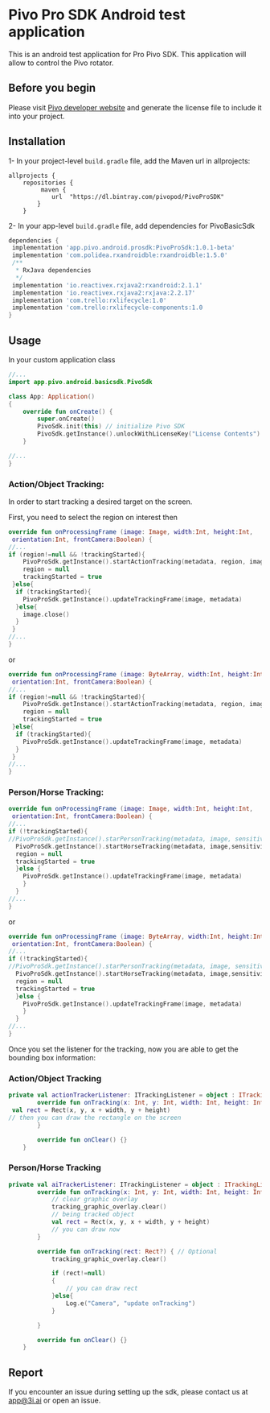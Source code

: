 # Pivo Pro SDK Android test application

This is an android test application for Pro Pivo SDK. This application will allow to control the Pivo rotator.

## Before you begin

Please visit [Pivo developer website](https://developer.pivo.app/) and generate the license file to include it into your project. 

## Installation

1- In your project-level `build.gradle` file, add the Maven url in allprojects:
```
allprojects {
    repositories {
         maven {
            url  "https://dl.bintray.com/pivopod/PivoProSDK"
        }
    }
```
2- In your app-level `build.gradle` file, add dependencies for PivoBasicSdk

```groovy
dependencies {
 implementation 'app.pivo.android.prosdk:PivoProSdk:1.0.1-beta'
 implementation 'com.polidea.rxandroidble:rxandroidble:1.5.0'
 /**
  * RxJava dependencies
  */
 implementation 'io.reactivex.rxjava2:rxandroid:2.1.1'
 implementation 'io.reactivex.rxjava2:rxjava:2.2.17'
 implementation 'com.trello:rxlifecycle:1.0'
 implementation 'com.trello:rxlifecycle-components:1.0
}
```

## Usage

In your custom application class

```kotlin
//...
import app.pivo.android.basicsdk.PivoSdk

class App: Application()
{
    override fun onCreate() {
        super.onCreate()
        PivoSdk.init(this) // initialize Pivo SDK
        PivoSdk.getInstance().unlockWithLicenseKey("License Contents")
    }

//...
}
```
### Action/Object Tracking:

In order to start tracking a desired target on the screen.

First, you need to select the region on interest then
```kotlin
override fun onProcessingFrame (image: Image, width:Int, height:Int,
 orientation:Int, frontCamera:Boolean) {
//...
if (region!=null && !trackingStarted){
    PivoProSdk.getInstance().startActionTracking(metadata, region, image, sensitivity, actionTrackerListener)
    region = null
    trackingStarted = true
 }else{
  if (trackingStarted){
    PivoProSdk.getInstance().updateTrackingFrame(image, metadata)
  }else{
    image.close()
  }
 }
//...
}
```
or
```kotlin
override fun onProcessingFrame (image: ByteArray, width:Int, height:Int,
 orientation:Int, frontCamera:Boolean) {
//...
if (region!=null && !trackingStarted){
    PivoProSdk.getInstance().startActionTracking(metadata, region, image, sensitivity, actionTrackerListener)
    region = null
    trackingStarted = true
 }else{
  if (trackingStarted){
    PivoProSdk.getInstance().updateTrackingFrame(image, metadata)
  }
 }
//...
}
```

### Person/Horse Tracking:

```kotlin
override fun onProcessingFrame (image: Image, width:Int, height:Int,
 orientation:Int, frontCamera:Boolean) {
//...
if (!trackingStarted){
//PivoProSdk.getInstance().starPersonTracking(metadata, image, sensitivity , aiTrackerListener) // For person tracking
  PivoProSdk.getInstance().startHorseTracking(metadata, image,sensitivity, aiTrackerListener) // For horse tracking
  region = null
  trackingStarted = true
  }else {
    PivoProSdk.getInstance().updateTrackingFrame(image, metadata)
    }
  }
//...
}
```
or 

```kotlin
override fun onProcessingFrame (image: ByteArray, width:Int, height:Int,
 orientation:Int, frontCamera:Boolean) {
//...
if (!trackingStarted){
//PivoProSdk.getInstance().starPersonTracking(metadata, image, sensitivity , aiTrackerListener) // For person tracking
  PivoProSdk.getInstance().startHorseTracking(metadata, image,sensitivity, aiTrackerListener) // For horse tracking
  region = null
  trackingStarted = true
  }else {
    PivoProSdk.getInstance().updateTrackingFrame(image, metadata)
    }
  }
//...
}
```
Once you set the listener for the tracking, now you are able to get the bounding box information:

### Action/Object Tracking

```kotlin
private val actionTrackerListener: ITrackingListener = object : ITrackingListener {
        override fun onTracking(x: Int, y: Int, width: Int, height: Int, frameWidth: Int, frameHeight: Int) {
 val rect = Rect(x, y, x + width, y + height)
// then you can draw the rectangle on the screen
        }

        override fun onClear() {}
    }
```

### Person/Horse Tracking

```kotlin
private val aiTrackerListener: ITrackingListener = object : ITrackingListener {
        override fun onTracking(x: Int, y: Int, width: Int, height: Int, frameWidth: Int, frameHeight: Int) {
            // clear graphic overlay
            tracking_graphic_overlay.clear()
            // being tracked object
            val rect = Rect(x, y, x + width, y + height)
            // you can draw now
        }

        override fun onTracking(rect: Rect?) { // Optional
            tracking_graphic_overlay.clear()

            if (rect!=null)
            {
                // you can draw rect
            }else{
                Log.e("Camera", "update onTracking")
            }

        }

        override fun onClear() {}
    }
```

## Report
If you encounter an issue during setting up the sdk, please contact us at app@3i.ai or open an issue.
